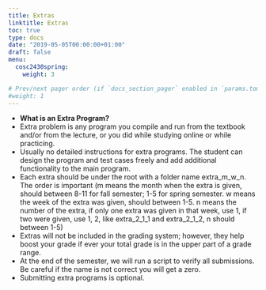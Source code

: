 ```yaml
---
title: Extras
linktitle: Extras
toc: true
type: docs
date: "2019-05-05T00:00:00+01:00"
draft: false
menu:
  cosc2430spring:
    weight: 3

# Prev/next pager order (if `docs_section_pager` enabled in `params.toml`)
#weight: 1
---
```



*   **What is an Extra Program?**
*   Extra problem is any program you compile and run from the textbook and/or from the lecture, or you  did while studying online or while practicing.
*   Usually no detailed instructions for extra programs. The student can design the program and test cases freely and add additional functionality to the main program.
*   Each extra should be under the root with a folder name extra_m_w_n. The order is important (m means the month when the extra is given, should between 8-11 for fall semester; 1-5 for spring semester. w means the week of the extra was given, should between 1-5. n means the number of the extra, if only one extra was given in that week, use 1, if two were given, use 1, 2, like extra_2_1_1 and extra_2_1_2, n should between 1-5)
*   Extras will not be included in the grading system; however, they help boost your grade if ever your total grade is in the upper part of a grade range. 
*   At the end of the semester, we will run a script to verify all submissions. Be careful if the name is not correct you will get a zero. 
*   Submitting extra programs is optional.
